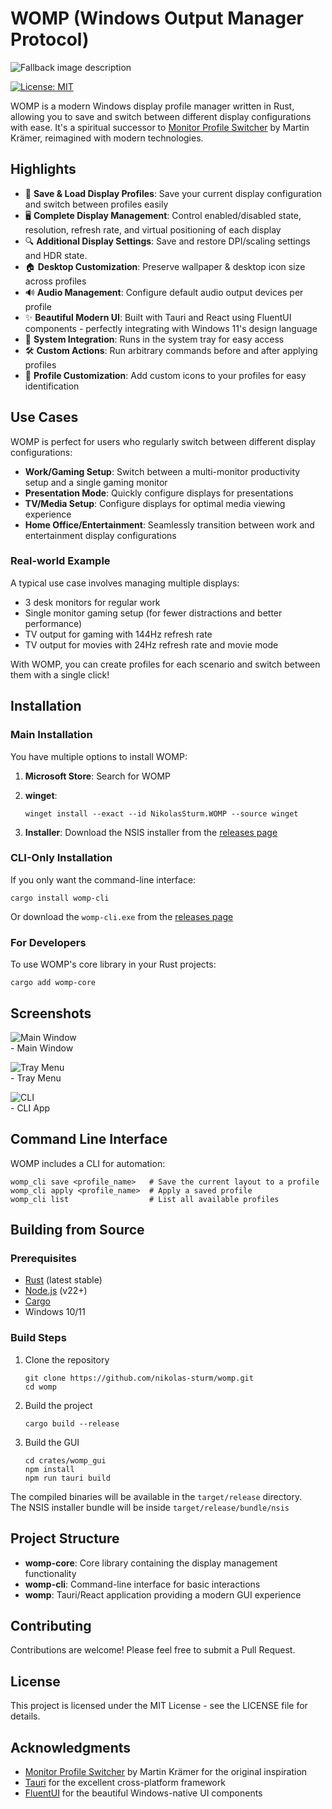 # WOMP (Windows Output Manager Protocol)

<picture>
  <source media="(prefers-color-scheme: dark)" srcset="assets/banner_white.png">
  <source media="(prefers-color-scheme: light)" srcset="assets/banner_dark.png">
  <img alt="Fallback image description" src="assets/banner_dark.png">
</picture>

[![License: MIT](https://img.shields.io/badge/License-MIT-yellow.svg)](https://opensource.org/licenses/MIT)

WOMP is a modern Windows display profile manager written in Rust, allowing you to save and switch between different display configurations with ease. It's a spiritual successor to [Monitor Profile Switcher](https://sourceforge.net/projects/monitorswitcher/) by Martin Krämer, reimagined with modern technologies.

## Highlights

- 💾 **Save & Load Display Profiles**: Save your current display configuration and switch between profiles easily
- 🖥️ **Complete Display Management**: Control enabled/disabled state, resolution, refresh rate, and virtual positioning of each display
- 🔍 **Additional Display Settings**: Save and restore DPI/scaling settings and HDR state.
- 🏠 **Desktop Customization**: Preserve wallpaper & desktop icon size across profiles
- 🔊 **Audio Management**: Configure default audio output devices per profile
- ✨ **Beautiful Modern UI**: Built with Tauri and React using FluentUI components - perfectly integrating with Windows 11's design language
- 🔄 **System Integration**: Runs in the system tray for easy access
- 🛠️ **Custom Actions**: Run arbitrary commands before and after applying profiles
- 🎨 **Profile Customization**: Add custom icons to your profiles for easy identification

## Use Cases

WOMP is perfect for users who regularly switch between different display configurations:

- **Work/Gaming Setup**: Switch between a multi-monitor productivity setup and a single gaming monitor
- **Presentation Mode**: Quickly configure displays for presentations
- **TV/Media Setup**: Configure displays for optimal media viewing experience
- **Home Office/Entertainment**: Seamlessly transition between work and entertainment display configurations

### Real-world Example

A typical use case involves managing multiple displays:
- 3 desk monitors for regular work
- Single monitor gaming setup (for fewer distractions and better performance)
- TV output for gaming with 144Hz refresh rate
- TV output for movies with 24Hz refresh rate and movie mode

With WOMP, you can create profiles for each scenario and switch between them with a single click!

## Installation

### Main Installation

You have multiple options to install WOMP:

1. **Microsoft Store**: Search for WOMP

2. **winget**:
   ```
   winget install --exact --id NikolasSturm.WOMP --source winget
   ```

3. **Installer**: Download the NSIS installer from the [releases page](https://github.com/nikolas-sturm/WOMP/releases)

### CLI-Only Installation

If you only want the command-line interface:

```
cargo install womp-cli
```

Or download the `womp-cli.exe` from the [releases page](https://github.com/nikolas-sturm/WOMP/releases)

### For Developers

To use WOMP's core library in your Rust projects:

```
cargo add womp-core
```

## Screenshots

![Main Window](./assets/main_window.jpg)\
\- Main Window

![Tray Menu](./assets/tray_menu.jpg)\
\- Tray Menu

![CLI](./assets/cli.jpg)\
\- CLI App

## Command Line Interface

WOMP includes a CLI for automation:

```
womp_cli save <profile_name>   # Save the current layout to a profile
womp_cli apply <profile_name>  # Apply a saved profile
womp_cli list                  # List all available profiles
```

## Building from Source

### Prerequisites

- [Rust](https://www.rust-lang.org/tools/install) (latest stable)
- [Node.js](https://nodejs.org/) (v22+)
- [Cargo](https://doc.rust-lang.org/cargo/getting-started/installation.html)
- Windows 10/11

### Build Steps

1. Clone the repository
   ```
   git clone https://github.com/nikolas-sturm/womp.git
   cd womp
   ```

2. Build the project
   ```
   cargo build --release
   ```

3. Build the GUI
   ```
   cd crates/womp_gui
   npm install
   npm run tauri build
   ```

The compiled binaries will be available in the `target/release` directory.\
The NSIS installer bundle will be inside `target/release/bundle/nsis`

## Project Structure

- **womp-core**: Core library containing the display management functionality
- **womp-cli**: Command-line interface for basic interactions
- **womp**: Tauri/React application providing a modern GUI experience

## Contributing

Contributions are welcome! Please feel free to submit a Pull Request.

## License

This project is licensed under the MIT License - see the LICENSE file for details.

## Acknowledgments

- [Monitor Profile Switcher](https://sourceforge.net/projects/monitorswitcher/) by Martin Krämer for the original inspiration
- [Tauri](https://tauri.app/) for the excellent cross-platform framework
- [FluentUI](https://react.fluentui.dev/) for the beautiful Windows-native UI components
